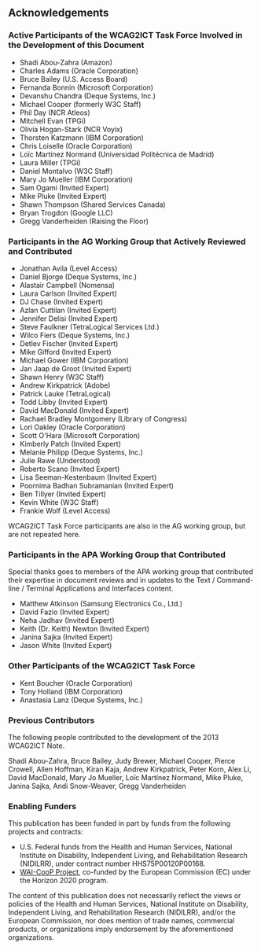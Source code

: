 ## Acknowledgements

### Active Participants of the WCAG2ICT Task Force Involved in the Development of this Document
* Shadi Abou-Zahra (Amazon)
* Charles Adams (Oracle Corporation)
* Bruce Bailey (U.S. Access Board)
* Fernanda Bonnin (Microsoft Corporation)
* Devanshu Chandra (Deque Systems, Inc.)
* Michael Cooper (formerly W3C Staff)
* Phil Day (NCR Atleos)
* Mitchell Evan (TPGi)
* Olivia Hogan-Stark (NCR Voyix)
* Thorsten Katzmann (IBM Corporation)
* Chris Loiselle (Oracle Corporation)
* Loïc Martínez Normand (Universidad Politécnica de Madrid) 
* Laura Miller (TPGi)
* Daniel Montalvo (W3C Staff)
* Mary Jo Mueller (IBM Corporation)
* Sam Ogami (Invited Expert)
* Mike Pluke (Invited Expert)
* Shawn Thompson (Shared Services Canada)
* Bryan Trogdon (Google LLC)
* Gregg Vanderheiden (Raising the Floor)

### Participants in the AG Working Group that Actively Reviewed and Contributed

* Jonathan Avila (Level Access)
* Daniel Bjorge (Deque Systems, Inc.)
* Alastair Campbell (Nomensa)
* Laura Carlson (Invited Expert)
* DJ Chase (Invited Expert)
* Azlan Cuttilan (Invited Expert)
* Jennifer Delisi (Invited Expert)
* Steve Faulkner (TetraLogical Services Ltd.)
* Wilco Fiers (Deque Systems, Inc.)
* Detlev Fischer (Invited Expert)
* Mike Gifford (Invited Expert)
* Michael Gower (IBM Corporation)
* Jan Jaap de Groot (Invited Expert)
* Shawn Henry (W3C Staff)
* Andrew Kirkpatrick (Adobe)
* Patrick Lauke (TetraLogical)
* Todd Libby (Invited Expert)
* David MacDonald (Invited Expert)
* Rachael Bradley Montgomery (Library of Congress)
* Lori Oakley (Oracle Corporation)
* Scott O'Hara (Microsoft Corporation)
* Kimberly Patch (Invited Expert)
* Melanie Philipp (Deque Systems, Inc.)
* Julie Rawe (Understood)
* Roberto Scano (Invited Expert)
* Lisa Seeman-Kestenbaum (Invited Expert)
* Poornima Badhan Subramanian (Invited Expert)
* Ben Tillyer (Invited Expert)
* Kevin White (W3C Staff)
* Frankie Wolf (Level Access)

WCAG2ICT Task Force participants are also in the AG working group, but are not repeated here.

### Participants in the APA Working Group that Contributed
Special thanks goes to members of the APA working group that contributed their expertise in document reviews and in updates to the Text / Command-line / Terminal Applications and Interfaces content. 

* Matthew Atkinson (Samsung Electronics Co., Ltd.)
* David Fazio (Invited Expert)
* Neha Jadhav (Invited Expert)
* Keith (Dr. Keith) Newton (Invited Expert)
* Janina Sajka (Invited Expert)
* Jason White (Invited Expert)

### Other Participants of the WCAG2ICT Task Force
* Kent Boucher (Oracle Corporation)
* Tony Holland (IBM Corporation)
* Anastasia Lanz (Deque Systems, Inc.)

### Previous Contributors
The following people contributed to the development of the 2013 WCAG2ICT Note.

Shadi Abou-Zahra, Bruce Bailey, Judy Brewer, Michael Cooper, Pierce Crowell, Allen Hoffman, Kiran Kaja, Andrew Kirkpatrick, Peter Korn, Alex Li, David MacDonald, Mary Jo Mueller, Loïc Martínez Normand, Mike Pluke, Janina Sajka, Andi Snow-Weaver, Gregg Vanderheiden

### Enabling Funders
This publication has been funded in part by funds from the following projects and contracts:

* U.S. Federal funds from the Health and Human Services, National Institute on Disability, Independent Living, and Rehabilitation Research (NIDILRR), under contract number HHS75P00120P00168. 
* [WAI-CooP Project](https://www.w3.org/WAI/about/projects/wai-coop/), co-funded by the European Commission (EC) under the Horizon 2020 program.

The content of this publication does not necessarily reflect the views or policies of the Health and Human Services, National Institute on Disability, Independent Living, and Rehabilitation Research (NIDILRR), and/or the European Commission, nor does mention of trade names, commercial products, or organizations imply endorsement by the aforementioned organizations.
